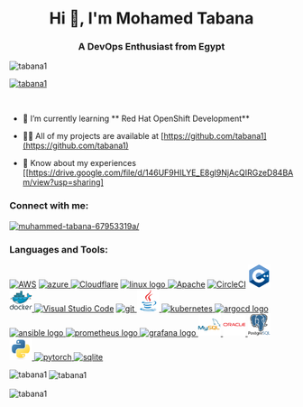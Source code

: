 <h1 align="center">Hi 👋, I'm Mohamed Tabana</h1>
<h3 align="center">A  DevOps Enthusiast from Egypt</h3>

<p align="left"> <img src="https://komarev.com/ghpvc/?username=tabana1&label=Profile%20views&color=0e75b6&style=flat" alt="tabana1" /> </p>

<p align="left"> <a href="https://github.com/ryo-ma/github-profile-trophy"><img src="https://github-profile-trophy.vercel.app/?username=tabana1" alt="tabana1" /></a> </p>

<p align="left"> <a href="https://twitter.com/" target="blank"><img src="https://img.shields.io/twitter/follow/?logo=twitter&style=for-the-badge" alt="" /></a> </p>

- 🌱 I’m currently learning **  Red Hat OpenShift Development**

- 👨‍💻 All of my projects are available at [https://github.com/tabana1](https://github.com/tabana1)

- 📄 Know about my experiences [[https://drive.google.com/file/d/146UF9HILYE_E8gl9NjAcQIRGzeD84BAm/view?usp=sharing]

<h3 align="left">Connect with me:</h3>
<p align="left">
<a href="https://linkedin.com/in/muhammed-tabana-67953319a/" target="blank"><img align="center" src="https://raw.githubusercontent.com/rahuldkjain/github-profile-readme-generator/master/src/images/icons/Social/linked-in-alt.svg" alt="muhammed-tabana-67953319a/" height="30" width="40" /></a>
</p>
<h3 align="left">Languages and Tools:</h3> <a href="https://aws.amazon.com/" title="AWS"><img src="https://github.com/get-icon/geticon/raw/master/icons/aws.svg" alt="AWS" width="40" height="40"></a> <a href="https://azure.microsoft.com/en-in/" target="_blank" rel="noreferrer"> <img src="https://www.vectorlogo.zone/logos/microsoft_azure/microsoft_azure-icon.svg" alt="azure" width="40" height="40"/> </a> <a href="https://www.cloudflare.com/" title="Cloudflare"><img src="https://github.com/get-icon/geticon/raw/master/icons/cloudflare.svg" alt="Cloudflare" width="40" height="40"></a> <a href="https://linux.io" target="_blank" rel="noreferrer"><img src="https://cdn.jsdelivr.net/gh/devicons/devicon/icons/linux/linux-original.svg" weight="40" height="40" alt="linux logo" /> <a href="https://www.apache.org/" title="Apache"><img src="https://github.com/get-icon/geticon/raw/master/icons/apache.svg" alt="Apache" width="40" height="40"></a> <a href="https://circleci.com/" title="CircleCI"><img src="https://github.com/get-icon/geticon/raw/master/icons/circleci.svg" alt="CircleCI" width="40" height="40"></a> <a href="https://www.w3schools.com/cpp/" target="_blank" rel="noreferrer"> <img src="https://raw.githubusercontent.com/devicons/devicon/master/icons/cplusplus/cplusplus-original.svg" alt="cplusplus" width="40" height="40"/> </a> <a href="https://www.docker.com/" target="_blank" rel="noreferrer"> <img src="https://raw.githubusercontent.com/devicons/devicon/master/icons/docker/docker-original-wordmark.svg" alt="docker" width="40" height="40"/> </a> <a href="https://code.visualstudio.com/" title="Visual Studio Code"><img src="https://github.com/get-icon/geticon/raw/master/icons/visual-studio-code.svg" alt="Visual Studio Code" width="40" height="40"></a> <a href="https://git-scm.com/" target="_blank" rel="noreferrer"> <img src="https://www.vectorlogo.zone/logos/git-scm/git-scm-icon.svg" alt="git" width="40" height="40"/> </a> <a href="https://www.java.com" target="_blank" rel="noreferrer"> <img src="https://raw.githubusercontent.com/devicons/devicon/master/icons/java/java-original.svg" alt="java" width="40" height="40"/> </a> <a href="https://kubernetes.io" target="_blank" rel="noreferrer"> <img src="https://www.vectorlogo.zone/logos/kubernetes/kubernetes-icon.svg" alt="kubernetes" width="40" height="40"/> </a>  <a href="https://argocd.io" target="_blank" rel="noreferrer"><img src="https://cdn.jsdelivr.net/gh/devicons/devicon/icons/argocd/argocd-original.svg" width="40" height="40" alt="argocd logo" /> </a> <a href="https://ansible.io" target="_blank" rel="noreferrer"> <img src="https://cdn.jsdelivr.net/gh/devicons/devicon/icons/ansible/ansible-original.svg" weight="40" height="40" alt="ansible logo" /> </a> <a href="https://terraform.io" target="_blank" rel="noreferrer"> <img src="https://cdn.jsdelivr.net/gh/devicons/devicon/icons/prometheus/prometheus-original.svg" weight="40" height="40" alt="prometheus logo"/> <a href="https://grafana.io" target="_blank" rel="noreferrer"> <img src="https://cdn.jsdelivr.net/gh/devicons/devicon/icons/grafana/grafana-original.svg" weight="40" height="40" alt="grafana logo" /> <a href="https://www.mysql.com/" target="_blank" rel="noreferrer"> <img src="https://raw.githubusercontent.com/devicons/devicon/master/icons/mysql/mysql-original-wordmark.svg" alt="mysql" width="40" height="40"/> </a> <a href="https://www.oracle.com/" target="_blank" rel="noreferrer"> <img src="https://raw.githubusercontent.com/devicons/devicon/master/icons/oracle/oracle-original.svg" alt="oracle" width="40" height="40"/> </a> <a href="https://www.postgresql.org" target="_blank" rel="noreferrer"> <img src="https://raw.githubusercontent.com/devicons/devicon/master/icons/postgresql/postgresql-original-wordmark.svg" alt="postgresql" width="40" height="40"/> </a> <a href="https://www.python.org" target="_blank" rel="noreferrer"> <img src="https://raw.githubusercontent.com/devicons/devicon/master/icons/python/python-original.svg" alt="python" width="40" height="40"/> </a> <a href="https://pytorch.org/" target="_blank" rel="noreferrer"> <img src="https://www.vectorlogo.zone/logos/pytorch/pytorch-icon.svg" alt="pytorch" width="40" height="40"/> </a> <a href="https://www.sqlite.org/" target="_blank" rel="noreferrer"> <img src="https://www.vectorlogo.zone/logos/sqlite/sqlite-icon.svg" alt="sqlite" width="40" height="40"/> </a> </p>
  
<p><img align="left" src="https://github-readme-stats.vercel.app/api/top-langs?username=tabana1&show_icons=true&locale=en&layout=compact" alt="tabana1" /></p>

<p>&nbsp;<img align="center" src="https://github-readme-stats.vercel.app/api?username=tabana1&show_icons=true&locale=en" alt="tabana1" /></p>

<p><img align="center" src="https://github-readme-streak-stats.herokuapp.com/?user=tabana1&" alt="tabana1" /></p>
